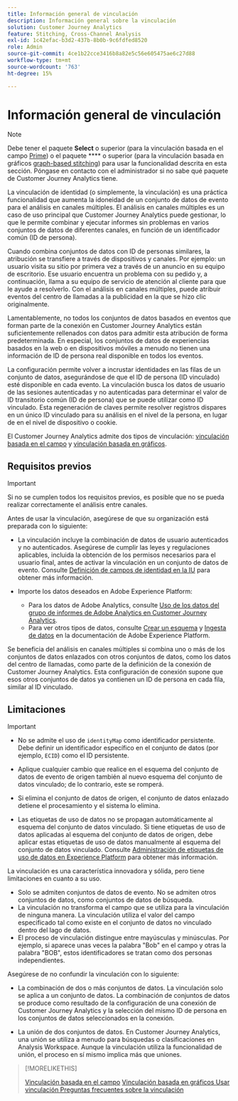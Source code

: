 ```yaml
---
title: Información general de vinculación
description: Información general sobre la vinculación
solution: Customer Journey Analytics
feature: Stitching, Cross-Channel Analysis
exl-id: 1c42efac-b3d2-437b-8b0b-9c6fdfed8520
role: Admin
source-git-commit: 4ce1b22cce3416b8a82e5c56e605475ae6c27d88
workflow-type: tm+mt
source-wordcount: '763'
ht-degree: 15%

---
```


# Información general de vinculación

>[!NOTE]
>
>Debe tener el paquete **Select** o superior (para la vinculación basada en el campo [Prime](fbs.md)) o el paquete **** o superior (para la vinculación basada en gráficos [graph-based stitching](gbs.md)) para usar la funcionalidad descrita en esta sección. Póngase en contacto con el administrador si no sabe qué paquete de Customer Journey Analytics tiene.

La vinculación de identidad (o simplemente, la vinculación) es una práctica funcionalidad que aumenta la idoneidad de un conjunto de datos de evento para el análisis en canales múltiples. El análisis en canales múltiples es un caso de uso principal que Customer Journey Analytics puede gestionar, lo que le permite combinar y ejecutar informes sin problemas en varios conjuntos de datos de diferentes canales, en función de un identificador común (ID de persona).

Cuando combina conjuntos de datos con ID de personas similares, la atribución se transfiere a través de dispositivos y canales. Por ejemplo: un usuario visita su sitio por primera vez a través de un anuncio en su equipo de escritorio. Ese usuario encuentra un problema con su pedido y, a continuación, llama a su equipo de servicio de atención al cliente para que le ayude a resolverlo. Con el análisis en canales múltiples, puede atribuir eventos del centro de llamadas a la publicidad en la que se hizo clic originalmente.

Lamentablemente, no todos los conjuntos de datos basados en eventos que forman parte de la conexión en Customer Journey Analytics están suficientemente rellenados con datos para admitir esta atribución de forma predeterminada. En especial, los conjuntos de datos de experiencias basados en la web o en dispositivos móviles a menudo no tienen una información de ID de persona real disponible en todos los eventos.

La configuración permite volver a incrustar identidades en las filas de un conjunto de datos, asegurándose de que el ID de persona (ID vinculado) esté disponible en cada evento. La vinculación busca los datos de usuario de las sesiones autenticadas y no autenticadas para determinar el valor de ID transitorio común (ID de persona) que se puede utilizar como ID vinculado. Esta regeneración de claves permite resolver registros dispares en un único ID vinculado para su análisis en el nivel de la persona, en lugar de en el nivel de dispositivo o cookie.

El Customer Journey Analytics admite dos tipos de vinculación: [vinculación basada en el campo](fbs.md) y [vinculación basada en gráficos](gbs.md).

## Requisitos previos

>[!IMPORTANT]
>
>Si no se cumplen todos los requisitos previos, es posible que no se pueda realizar correctamente el análisis entre canales.

Antes de usar la vinculación, asegúrese de que su organización está preparada con lo siguiente:

- La vinculación incluye la combinación de datos de usuario autenticados y no autenticados. Asegúrese de cumplir las leyes y regulaciones aplicables, incluida la obtención de los permisos necesarios para el usuario final, antes de activar la vinculación en un conjunto de datos de evento. Consulte [Definición de campos de identidad en la IU](https://experienceleague.adobe.com/es/docs/experience-platform/xdm/ui/fields/identity) para obtener más información.

- Importe los datos deseados en Adobe Experience Platform:

   - Para los datos de Adobe Analytics, consulte [Uso de los datos del grupo de informes de Adobe Analytics en Customer Journey Analytics](/help/getting-started/aa-vs-cja/aa-data-in-cja.md).
   - Para ver otros tipos de datos, consulte [Crear un esquema](https://experienceleague.adobe.com/en/docs/experience-platform/xdm/tutorials/create-schema-ui) y [Ingesta de datos](https://experienceleague.adobe.com/en/docs/experience-platform/ingestion/home) en la documentación de Adobe Experience Platform.

Se beneficia del análisis en canales múltiples si combina uno o más de los conjuntos de datos enlazados con otros conjuntos de datos, como los datos del centro de llamadas, como parte de la definición de la conexión de Customer Journey Analytics. Esta configuración de conexión supone que esos otros conjuntos de datos ya contienen un ID de persona en cada fila, similar al ID vinculado.


## Limitaciones

>[!IMPORTANT]
>
>- No se admite el uso de `identityMap` como identificador persistente. Debe definir un identificador específico en el conjunto de datos (por ejemplo, `ECID`) como el ID persistente.
>
>- Aplique cualquier cambio que realice en el esquema del conjunto de datos de evento de origen también al nuevo esquema del conjunto de datos vinculado; de lo contrario, este se romperá.
>
>- Si elimina el conjunto de datos de origen, el conjunto de datos enlazado detiene el procesamiento y el sistema lo elimina.
>
>- Las etiquetas de uso de datos no se propagan automáticamente al esquema del conjunto de datos vinculado. Si tiene etiquetas de uso de datos aplicadas al esquema del conjunto de datos de origen, debe aplicar estas etiquetas de uso de datos manualmente al esquema del conjunto de datos vinculado. Consulte [Administración de etiquetas de uso de datos en Experience Platform](https://experienceleague.adobe.com/en/docs/experience-platform/data-governance/labels/overview) para obtener más información.

La vinculación es una característica innovadora y sólida, pero tiene limitaciones en cuanto a su uso.

- Solo se admiten conjuntos de datos de evento. No se admiten otros conjuntos de datos, como conjuntos de datos de búsqueda.
- La vinculación no transforma el campo que se utiliza para la vinculación de ninguna manera. La vinculación utiliza el valor del campo especificado tal como existe en el conjunto de datos no vinculado dentro del lago de datos.
- El proceso de vinculación distingue entre mayúsculas y minúsculas. Por ejemplo, si aparece unas veces la palabra &quot;Bob&quot; en el campo y otras la palabra &quot;BOB&quot;, estos identificadores se tratan como dos personas independientes.

Asegúrese de no confundir la vinculación con lo siguiente:

- La combinación de dos o más conjuntos de datos. La vinculación solo se aplica a un conjunto de datos. La combinación de conjuntos de datos se produce como resultado de la configuración de una conexión de Customer Journey Analytics y la selección del mismo ID de persona en los conjuntos de datos seleccionados en la conexión.

- La unión de dos conjuntos de datos. En Customer Journey Analytics, una unión se utiliza a menudo para búsquedas o clasificaciones en Analysis Workspace. Aunque la vinculación utiliza la funcionalidad de unión, el proceso en sí mismo implica más que uniones.

>[!MORELIKETHIS]
>
>[Vinculación basada en el campo](fbs.md)
>[Vinculación basada en gráficos ](gbs.md)
>[Usar vinculación ](use-stitching.md)
>[Preguntas frecuentes sobre la vinculación ](faq.md)

